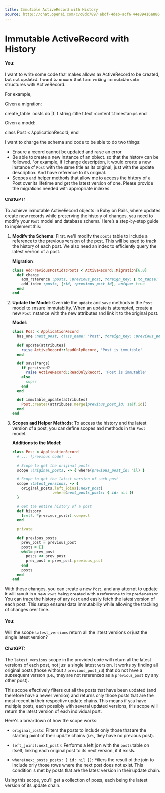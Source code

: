 ```yaml
---
title: Immutable ActiveRecord with History
source: https://chat.openai.com/c/c8dc7897-ebdf-4deb-acf6-44e89416a886
---
```


# Immutable ActiveRecord with History

#### You:

I want to write some code that makes allows an ActiveRecord to be created, but
not updated. I want to ensure that I am writing immutable data structures with
ActiveRecord.

For example,

Given a migration:

create_table :posts do |t| t.string :title t.text :content t.timestamps end

Given a model:

class Post < ApplicationRecord; end

I want to change the schema and code to be able to do two things:

- Ensure a record cannot be updated and raise an error
- Be able to create a new instance of an object, so that the history can be
  followed. For example, if I change description, it would create a new instance
  of `Post` with the same title as its original, just with the update
  description. And have reference to its original.
- Scopes and helper methods that allow me to access the history of a Post over
  its lifetime and get the latest version of one. Please provide the migrations
  needed with appropriate indexes.

#### ChatGPT:

To achieve immutable ActiveRecord objects in Ruby on Rails, where updates create
new records while preserving the history of changes, you need to modify your
`Post` model and database schema. Here’s a step-by-step guide to implement this:

1. **Modify the Schema**: First, we'll modify the `posts` table to include a
   reference to the previous version of the post. This will be used to track the
   history of each post. We also need an index to efficiently query the latest
   version of a post.

   **Migration**:

   ```ruby
   class AddPreviousPostIdToPosts < ActiveRecord::Migration[6.0]
     def change
       add_reference :posts, :previous_post, foreign_key: { to_table: :posts }
       add_index :posts, [:id, :previous_post_id], unique: true
     end
   end
   ```

2. **Update the Model**: Override the `update` and `save` methods in the `Post`
   model to ensure immutability. When an update is attempted, create a new
   `Post` instance with the new attributes and link it to the original post.

   **Model**:

   ```ruby
   class Post < ApplicationRecord
     has_one :next_post, class_name: 'Post', foreign_key: :previous_post_id

     def update(attributes)
       raise ActiveRecord::ReadOnlyRecord, 'Post is immutable'
     end

     def save(*args)
       if persisted?
         raise ActiveRecord::ReadOnlyRecord, 'Post is immutable'
       else
         super
       end
     end

     def immutable_update(attributes)
       Post.create!(attributes.merge(previous_post_id: self.id))
     end
   end
   ```

3. **Scopes and Helper Methods**: To access the history and the latest version
   of a post, you can define scopes and methods in the `Post` model.

   **Additions to the Model**:

   ```ruby
   class Post < ApplicationRecord
     # ... [previous code] ...

     # Scope to get the original posts
     scope :original_posts, -> { where(previous_post_id: nil) }

     # Scope to get the latest version of each post
     scope :latest_versions, -> { 
       original_posts.left_joins(:next_post)
                     .where(next_posts_posts: { id: nil })
     }

     # Get the entire history of a post
     def history
       [self, *previous_posts].compact
     end

     private

     def previous_posts
       prev_post = previous_post
       posts = []
       while prev_post
         posts << prev_post
         prev_post = prev_post.previous_post
       end
       posts
     end
   end
   ```

With these changes, you can create a new `Post`, and any attempt to update it
will result in a new `Post` being created with a reference to its predecessor.
You can trace the history of any `Post` and easily fetch the latest version of
each post. This setup ensures data immutability while allowing the tracking of
changes over time.

#### You:

Will the scope `latest_versions` return all the latest versions or just the
single latest version?

#### ChatGPT:

The `latest_versions` scope in the provided code will return all the latest
versions of each post, not just a single latest version. It works by finding all
original posts (those without a `previous_post_id`) that do not have a
subsequent version (i.e., they are not referenced as a `previous_post` by any
other post).

This scope effectively filters out all the posts that have been updated (and
therefore have a newer version) and returns only those posts that are the most
recent in their respective update chains. This means if you have multiple posts,
each possibly with several updated versions, this scope will return the latest
version of each individual post.

Here's a breakdown of how the scope works:

- `original_posts`: Filters the posts to include only those that are the
  starting point of their update chains (i.e., they have no previous post).

- `left_joins(:next_post)`: Performs a left join with the `posts` table on
  itself, linking each original post to its next version, if it exists.

- `where(next_posts_posts: { id: nil })`: Filters the result of the join to
  include only those rows where the next post does not exist. This condition is
  met by posts that are the latest version in their update chain.

Using this scope, you'll get a collection of posts, each being the latest
version of its update chain.
